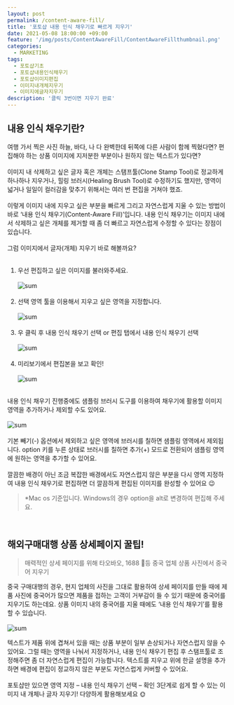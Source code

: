 ```yaml
---
layout: post
permalink: /content-aware-fill/
title: '포토샵 내용 인식 채우기로 빠르게 지우기'
date: 2021-05-08 18:00:00 +09:00
feature: '/img/posts/ContentAwareFill/ContentAwareFillthumbnail.png'
categories:
  - MARKETING
tags:
  - 포토샵기초
  - 포토샵내용인식채우기
  - 포토샵이미지편집
  - 이미지내개체지우기
  - 이미지에글자지우기
description: '클릭 3번이면 지우기 완료'
---
```


## 내용 인식 채우기란?
여행 가서 찍은 사진 하늘, 바다, 나 다 완벽한데 뒤쪽에 다른 사람이 함께 찍혔다면? 편집해야 하는 상품 이미지에 지저분한 부분이나 원하지 않는 텍스트가 있다면? <br><br>
이미지 내 삭제하고 싶은 글자 혹은 개체는 스탬프툴(Clone Stamp Tool)로 정교하게 하나하나 지우거나, 힐링 브러시(Healing Brush Tool)로 수정하기도 했지만, 영역이 넓거나 일일이 컬러감을 맞추기 위해서는 여러 번 편집을 거쳐야 했죠. <br><br>
이렇게 이미지 내에 지우고 싶은 부분을 빠르게 그리고 자연스럽게 지울 수 있는 방법이 바로 ‘내용 인식 채우기(Content-Aware Fill)’입니다.
내용 인식 채우기는 이미지 내에서 삭제하고 싶은 개체를 제거할 때 좀 더 빠르고 자연스럽게 수정할 수 있다는 장점이 있습니다. <br><br>
그럼 이미지에서 글자(개체) 지우기 바로 해볼까요?<br><br>

1) 우선 편집하고 싶은 이미지를 불러와주세요.<br><br>
![sum](/img/posts/ContentAwareFill/ContentAwareFill01.png)
<br><br>
2) 선택 영역 툴을 이용해서 지우고 싶은 영역을 지정합니다.<br><br>
![sum](/img/posts/ContentAwareFill/ContentAwareFill02.png)
<br><br>
3) 우 클릭 후 내용 인식 채우기 선택 or 편집 탭에서 내용 인식 채우기 선택<br><br>
![sum](/img/posts/ContentAwareFill/ContentAwareFill03.png)
<br><br>
4) 미리보기에서 편집본을 보고 확인!<br><br>
![sum](/img/posts/ContentAwareFill/ContentAwareFill04.png)
<br><br>

내용 인식 채우기 진행중에도 샘플링 브러시 도구를 이용하여 채우기에 활용할 이미지 영역을 추가하거나 제외할 수도 있어요.<br><br>
![sum](/img/posts/ContentAwareFill/ContentAwareFill05.png)<br><br>
기본 빼기(-) 옵션에서 제외하고 싶은 영역에 브러시를 칠하면 샘플링 영역에서 제외됩니다. option 키를 누른 상태로 브러시를 칠하면 추가(+) 모드로 전환되어 샘플링 영역에 원하는 영역을 추가할 수 있어요.
<br><br>
깔끔한 배경이 아닌 조금 복잡한 배경에서도 자연스럽지 않은 부분을 다시 영역 지정하여 내용 인식 채우기로 편집하면 더 깔끔하게 편집된 이미지를 완성할 수 있어요 😉
>*Mac os 기준입니다. Windows의 경우 option을 alt로 변경하여 편집해 주세요.

<br>

## 해외구매대행 상품 상세페이지 꿀팁!
>매력적인 상세 페이지를 위해 타오바오, 1688 등 중국 업체 상품 사진에서 중국어 지우기

중국 구매대행의 경우, 현지 업체의 사진을 그대로 활용하여 상세 페이지를 만들 때에 제품 사진에 중국어가 많으면 제품을 접하는 고객이 거부감이 들 수 있기 때문에 중국어를 지우기도 하는데요. 상품 이미지 내의 중국어를 지울 때에도 ‘내용 인식 채우기’를 활용할 수 있습니다. <br><br>
![sum](/img/posts/ContentAwareFill/ContentAwareFill06.png)

텍스트가 제품 위에 겹쳐서 있을 때는 상품 부분이 일부 손상되거나 자연스럽지 않을 수 있어요. 그럴 때는 영역을 나눠서 지정하거나, 내용 인식 채우기 편집 후 스탬프툴로 조정해주면 좀 더 자연스럽게 편집이 가능합니다. 텍스트를 지우고 위에 한글 설명을 추가하면 배경에 편집이 정교하지 않은 부분도 자연스럽게 커버할 수 있어요.
<br><br>
포토샵만 있으면 영역 지정 – 내용 인식 채우기 선택 – 확인 3단계로 쉽게 할 수 있는 이미지 내 개체나 글자 지우기! 다양하게 활용해보세요 🌞
<br><br><br><br>
